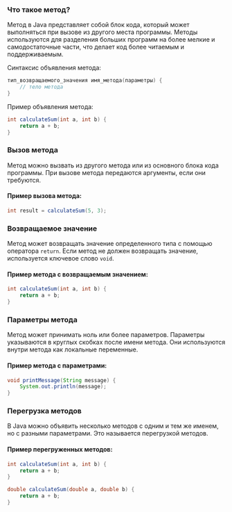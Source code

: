 ### Что такое метод?

Метод в Java представляет собой блок кода, который может выполняться при вызове из другого места программы. Методы используются для разделения больших программ на более мелкие и самодостаточные части, что делает код более читаемым и поддерживаемым.

Синтаксис объявления метода:
```java
тип_возвращаемого_значения имя_метода(параметры) {
    // тело метода
}
```

Пример объявления метода:
```java
int calculateSum(int a, int b) {
    return a + b;
}
```

### Вызов метода

Метод можно вызвать из другого метода или из основного блока кода программы. При вызове метода передаются аргументы, если они требуются.

#### Пример вызова метода:
```java
int result = calculateSum(5, 3);
```

### Возвращаемое значение

Метод может возвращать значение определенного типа с помощью оператора `return`. Если метод не должен возвращать значение, используется ключевое слово `void`.

#### Пример метода с возвращаемым значением:
```java
int calculateSum(int a, int b) {
    return a + b;
}
```

### Параметры метода

Метод может принимать ноль или более параметров. Параметры указываются в круглых скобках после имени метода. Они используются внутри метода как локальные переменные.

#### Пример метода с параметрами:
```java
void printMessage(String message) {
    System.out.println(message);
}
```

### Перегрузка методов

В Java можно объявить несколько методов с одним и тем же именем, но с разными параметрами. Это называется перегрузкой методов.

#### Пример перегруженных методов:
```java
int calculateSum(int a, int b) {
    return a + b;
}

double calculateSum(double a, double b) {
    return a + b;
}
```